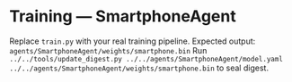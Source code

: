 # Training — SmartphoneAgent

Replace `train.py` with your real training pipeline.
Expected output: `agents/SmartphoneAgent/weights/smartphone.bin`
Run `../../tools/update_digest.py ../../agents/SmartphoneAgent/model.yaml ../../agents/SmartphoneAgent/weights/smartphone.bin` to seal digest.
